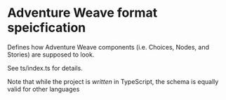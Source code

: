 # Adventure Weave format speicfication

Defines how Adventure Weave components (i.e. Choices, Nodes, and Stories) are supposed to look.

See ts/index.ts for details.

Note that while the project is _written_ in TypeScript, the schema is equally valid for other languages
